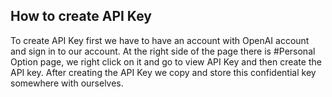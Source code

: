 ## How to create API Key

To create API Key first we have to have an account with OpenAI account and sign in to our account. At the right side of the page there is #Personal Option page, we right click on it and go to view API Key and then create the API key. After creating the API Key we copy and store this confidential key somewhere with ourselves.
